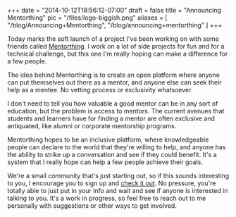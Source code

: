 
+++
date = "2014-10-12T18:56:12-07:00"
draft = false
title = "Announcing Mentorthing"
pic = "/files/logo-biggish.png"
aliases = [
  "/blog/Announcing+Mentorthing",
  "/blog/announcing+mentorthing"
]
+++

<p>Today marks the soft launch of a project I've been working on with some friends called <a href="http://www.mentorthing.com/">Mentorthing</a>.  I work on a lot of side projects for fun and for a technical challenge, but this one I'm really hoping can make a difference for a few people.</p>

<p>The idea behind Mentorthing is to create an open platform where anyone can put themselves out there as a mentor, and anyone else can seek their help as a mentee.  No vetting process or exclusivity whatsoever.</p>

<p>I don't need to tell you how valuable a good mentor can be in any sort of education, but the problem is access to mentors.  The current avenues that students and learners have for finding a mentor are often exclusive and antiquated, like alumni or corporate mentorship programs.</p>

<p>Mentorthing hopes to be an inclusive platform, where knowledgeable people can declare to the world that they're willing to help, and anyone has the ability to strike up a conversation and see if they could benefit.  It's a system that I really hope can help a few people achieve their goals.</p>

<p>We're a small community that's just starting out, so if this sounds interesting to you, I encourage you to sign up and <a href="http://www.mentorthing.com/">check it out</a>.  No pressure, you're totally able to just put in your info and wait and see if anyone is interested in talking to you.  It's a work in progress, so feel free to reach out to me personally with suggestions or other ways to get involved.</p>
